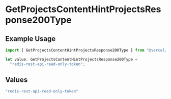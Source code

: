 # GetProjectsContentHintProjectsResponse200Type

## Example Usage

```typescript
import { GetProjectsContentHintProjectsResponse200Type } from "@vercel/sdk/models/operations";

let value: GetProjectsContentHintProjectsResponse200Type =
  "redis-rest-api-read-only-token";
```

## Values

```typescript
"redis-rest-api-read-only-token"
```